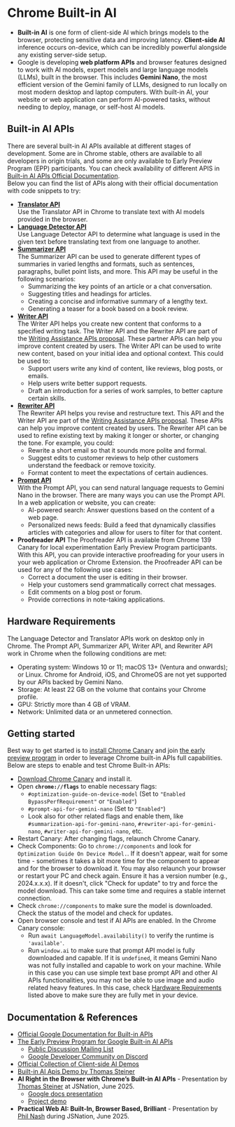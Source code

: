 # Chrome Built-in AI
- **Built-in AI** is one form of client-side AI which brings models to the browser, protecting sensitive data and improving latency. **Client-side AI** inference occurs on-device, which can be incredibly powerful alongside any existing server-side setup.
- Google is developing **web platform APIs** and browser features designed to work with AI models, expert models and large language models (LLMs), built in the browser. This includes **Gemini Nano**, the most efficient version of the Gemini family of LLMs, designed to run locally on most modern desktop and laptop computers. With built-in AI, your website or web application can perform AI-powered tasks, without needing to deploy, manage, or self-host AI models.

## Built-in AI APIs
There are several built-in AI APIs available at different stages of development. 
Some are in Chrome stable, others are available to all developers in origin trials, and some are only available to Early Preview Program (EPP) participants.
You can check availability of different APIS in [Built-in AI APIs Official Documentation](https://developer.chrome.com/docs/ai/built-in-apis).   
Below you can find the list of APIs along with their official documentation with code snippets to try:
- [**Translator API**](https://developer.chrome.com/docs/ai/translator-api)  
  Use the Translator API in Chrome to translate text with AI models provided in the browser.
- [**Language Detector API**](https://developer.chrome.com/docs/ai/language-detection)  
  Use Language Detector API to determine what language is used in the given text before translating text from one language to another.
- [**Summarizer API**](https://developer.chrome.com/docs/ai/summarizer-api)  
  The Summarizer API can be used to generate different types of summaries in varied lengths and formats, such as sentences, paragraphs, bullet point lists, and more. This API may be useful in the following scenarios:
  - Summarizing the key points of an article or a chat conversation. 
  - Suggesting titles and headings for articles. 
  - Creating a concise and informative summary of a lengthy text. 
  - Generating a teaser for a book based on a book review.
- [**Writer API**](https://developer.chrome.com/docs/ai/writer-api)  
  The Writer API helps you create new content that conforms to a specified writing task. The Writer API and the Rewriter API are part of the [Writing Assistance APIs proposal](https://github.com/webmachinelearning/writing-assistance-apis). 
  These partner APIs can help you improve content created by users.
  The Writer API can be used to write new content, based on your initial idea and optional context. This could be used to:
  - Support users write any kind of content, like reviews, blog posts, or emails. 
  - Help users write better support requests. 
  - Draft an introduction for a series of work samples, to better capture certain skills.
- [**Rewriter API**](https://developer.chrome.com/docs/ai/rewriter-api)  
  The Rewriter API helps you revise and restructure text. This API and the Writer API are part of the [Writing Assistance APIs proposal](https://github.com/webmachinelearning/writing-assistance-apis). 
  These APIs can help you improve content created by users.
  The Rewriter API can be used to refine existing text by making it longer or shorter, or changing the tone. For example, you could:
  - Rewrite a short email so that it sounds more polite and formal. 
  - Suggest edits to customer reviews to help other customers understand the feedback or remove toxicity. 
  - Format content to meet the expectations of certain audiences.
- [**Prompt API**](https://developer.chrome.com/docs/ai/prompt-api)  
  With the Prompt API, you can send natural language requests to Gemini Nano in the browser.
  There are many ways you can use the Prompt API. In a web application or website, you can create:
  - AI-powered search: Answer questions based on the content of a web page. 
  - Personalized news feeds: Build a feed that dynamically classifies articles with categories and allow for users to filter for that content.
- **Proofreader API** 
  The Proofreader API is available from Chrome 139 Canary for local experimentation Early Preview Program participants. With this API, you can provide interactive proofreading for your users in your web application or Chrome Extension.
  the Proofreader API can be used for any of the following use cases:
  - Correct a document the user is editing in their browser. 
  - Help your customers send grammatically correct chat messages. 
  - Edit comments on a blog post or forum. 
  - Provide corrections in note-taking applications.

## Hardware Requirements
The Language Detector and Translator APIs work on desktop only in Chrome. 
The Prompt API, Summarizer API, Writer API, and Rewriter API work in Chrome when the following conditions are met:
- Operating system: Windows 10 or 11; macOS 13+ (Ventura and onwards); or Linux. Chrome for Android, iOS, and ChromeOS are not yet supported by our APIs backed by Gemini Nano.
- Storage: At least 22 GB on the volume that contains your Chrome profile.
- GPU: Strictly more than 4 GB of VRAM.
- Network: Unlimited data or an unmetered connection.

## Getting started
Best way to get started is to [install Chrome Canary](https://www.google.com/chrome/canary/) and join [the early preview program](https://developer.chrome.com/docs/ai/join-epp) in order to leverage Chrome built-in APIs full capabilities.
Below are steps to enable and test Chrome Built-in APIs:
- [Download Chrome Canary](https://www.google.com/chrome/canary/) and install it.
- Open **`chrome://flags`** to enable necessary flags:
  - `#optimization-guide-on-device-model` (Set to `"Enabled BypassPerfRequirement"` or `"Enabled"`)
  - `#prompt-api-for-gemini-nano` (Set to `"Enabled"`)
  - Look also for other related flags and enable them, like `#summarization-api-for-gemini-nano`, `#rewriter-api-for-gemini-nano`, `#writer-api-for-gemini-nano`, etc.
- Restart Canary: After changing flags, relaunch Chrome Canary. 
- Check Components: Go to `chrome://components` and look for `Optimization Guide On Device Model.`. If it doesn't appear, wait for some time - sometimes it takes a bit more time for the component to appear and for the browser to download it. You may also relaunch your browser or restart your PC and check again. Ensure it has a version number (e.g., 2024.x.x.x).
  If it doesn't, click "Check for update" to try and force the model download. This can take some time and requires a stable internet connection.
- Check `chrome://components` to make sure the model is downloaded. Check the status of the model and check for updates.
- Open browser console and test if AI APIs are enabled. In the Chrome Canary console:
  - Run `await LanguageModel.availability()` to verify the runtime is `'available'`.
  - Run `window.ai` to make sure that prompt API model is fully downloaded and capable. If it is `undefined`, it means Gemini Nano was not fully installed and capable to work on your machine.
  While in this case you can use simple text base prompt API and other AI APIs functionalities, you may not be able to use image and audio related heavy features.
  In this case, check [Hardware Requirements](#hardware-requirements) listed above to make sure they are fully met in your device.


## Documentation & References
- [Official Google Documentation for Built-in APIs](https://developer.chrome.com/docs/ai/built-in-apis)
- [The Early Preview Program for Google Built-in AI APIs](https://developer.chrome.com/docs/ai/join-epp)
  - [Public Discussion Mailing List](https://groups.google.com/a/chromium.org/g/chrome-ai-dev-preview-discuss?pli=1)
  - [Google Developer Community on Discord](https://discord.com/invite/zzj2ywFx8B)
- [Official Collection of Client-side AI Demos](https://github.com/GoogleChromeLabs/web-ai-demos)
- [Built-in AI Apis Demo by Thomas Steiner](https://local-first-conf-rocks.glitch.me/)
- **AI Right in the Browser with Chrome’s Built-in AI APIs** - Presentation by [Thomas Steiner](https://www.linkedin.com/in/thomassteinerlinkedin/) at JSNation, June 2025. 
  - [Google docs presentation](https://docs.google.com/presentation/d/1E1d8yOi0tsRQ8n5rVXOfBNl6X74GvzgldJXyycoHpHE/edit?slide=id.g35d8303de8b_1_4#slide=id.g35d8303de8b_1_4)
  - [Project demo](https://tomayac.github.io/prompt-api-sqlite/)
- **Practical Web AI: Built-In, Browser Based, Brilliant** - Presentation by [Phil Nash](https://www.linkedin.com/in/philnash/) during JSNation, June 2025. 

